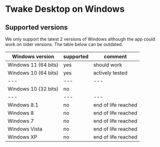 # Twake Desktop on Windows

## Supported versions

We only support the latest 2 versions of Windows although the app could work on older versions. The table below can be outdated.

| Windows version       | supported | comment             |
| ---                   | ---       | ---                 |
| Windows 11 (64 bits)  | yes       | should work         |
| Windows 10 (64 bits)  | yes       | actively tested     |
| ---                   | ---       | ---                 |
| Windows 10 (32 bits)  | no        |                     |
| ---                   | ---       | ---                 |
| Windows 8.1           | no        | end of life reached |
| Windows 8             | no        | end of life reached |
| Windows 7             | no        | end of life reached |
| Windows Vista         | no        | end of life reached |
| Windows XP            | no        | end of life reached |
